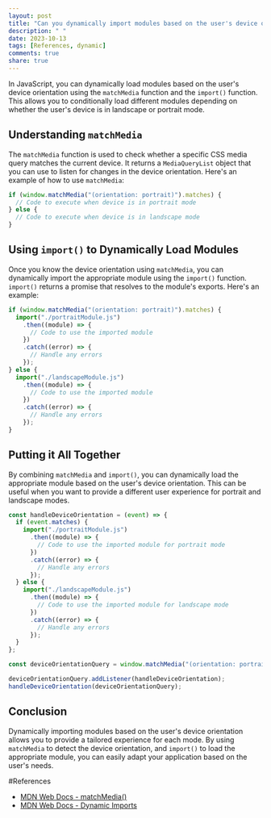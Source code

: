 ```yaml
---
layout: post
title: "Can you dynamically import modules based on the user's device orientation in JavaScript?"
description: " "
date: 2023-10-13
tags: [References, dynamic]
comments: true
share: true
---
```


In JavaScript, you can dynamically load modules based on the user's device orientation using the `matchMedia` function and the `import()` function. This allows you to conditionally load different modules depending on whether the user's device is in landscape or portrait mode.

## Understanding `matchMedia`

The `matchMedia` function is used to check whether a specific CSS media query matches the current device. It returns a `MediaQueryList` object that you can use to listen for changes in the device orientation. Here's an example of how to use `matchMedia`:

```javascript
if (window.matchMedia("(orientation: portrait)").matches) {
  // Code to execute when device is in portrait mode
} else {
  // Code to execute when device is in landscape mode
}
```

## Using `import()` to Dynamically Load Modules

Once you know the device orientation using `matchMedia`, you can dynamically import the appropriate module using the `import()` function. `import()` returns a promise that resolves to the module's exports. Here's an example:

```javascript
if (window.matchMedia("(orientation: portrait)").matches) {
  import("./portraitModule.js")
    .then((module) => {
      // Code to use the imported module
    })
    .catch((error) => {
      // Handle any errors
    });
} else {
  import("./landscapeModule.js")
    .then((module) => {
      // Code to use the imported module
    })
    .catch((error) => {
      // Handle any errors
    });
}
```

## Putting it All Together

By combining `matchMedia` and `import()`, you can dynamically load the appropriate module based on the user's device orientation. This can be useful when you want to provide a different user experience for portrait and landscape modes.

```javascript
const handleDeviceOrientation = (event) => {
  if (event.matches) {
    import("./portraitModule.js")
      .then((module) => {
        // Code to use the imported module for portrait mode
      })
      .catch((error) => {
        // Handle any errors
      });
  } else {
    import("./landscapeModule.js")
      .then((module) => {
        // Code to use the imported module for landscape mode
      })
      .catch((error) => {
        // Handle any errors
      });
  }
};

const deviceOrientationQuery = window.matchMedia("(orientation: portrait)");

deviceOrientationQuery.addListener(handleDeviceOrientation);
handleDeviceOrientation(deviceOrientationQuery);
```

## Conclusion

Dynamically importing modules based on the user's device orientation allows you to provide a tailored experience for each mode. By using `matchMedia` to detect the device orientation, and `import()` to load the appropriate module, you can easily adapt your application based on the user's needs.

#References
- [MDN Web Docs - matchMedia()](https://developer.mozilla.org/en-US/docs/Web/API/Window/matchMedia)
- [MDN Web Docs - Dynamic Imports](https://developer.mozilla.org/en-US/docs/Web/JavaScript/Reference/Statements/import#dynamic_imports)